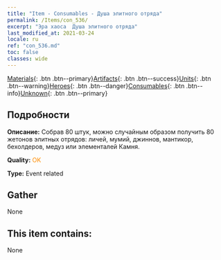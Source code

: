 ```yaml
---
title: "Item - Consumables - Душа элитного отряда"
permalink: /Items/con_536/
excerpt: "Эра хаоса  Душа элитного отряда"
last_modified_at: 2021-03-24
locale: ru
ref: "con_536.md"
toc: false
classes: wide
---
```

 [Materials](/ru/Items/){: .btn .btn--primary}[Artifacts](/ru/Items/Artifacts/){: .btn .btn--success}[Units](/ru/Items/Units/){: .btn .btn--warning}[Heroes](/ru/Items/Heroes/){: .btn .btn--danger}[Consumables](/ru/Items/Consumables/){: .btn .btn--info}[Unknown](/ru/Items/Unknown/){: .btn .btn--primary}

## Подробности
 **Описание:** Собрав 80 штук, можно случайным образом получить 80 жетонов элитных отрядов: личей, мумий, джиннов, мантикор, бехолдеров, медуз или элементалей Камня.

 **Quality:** <span style="color: #FF8C00">OK</span>

 **Type:** Event related

## Gather

  None

## This item contains:

  None

